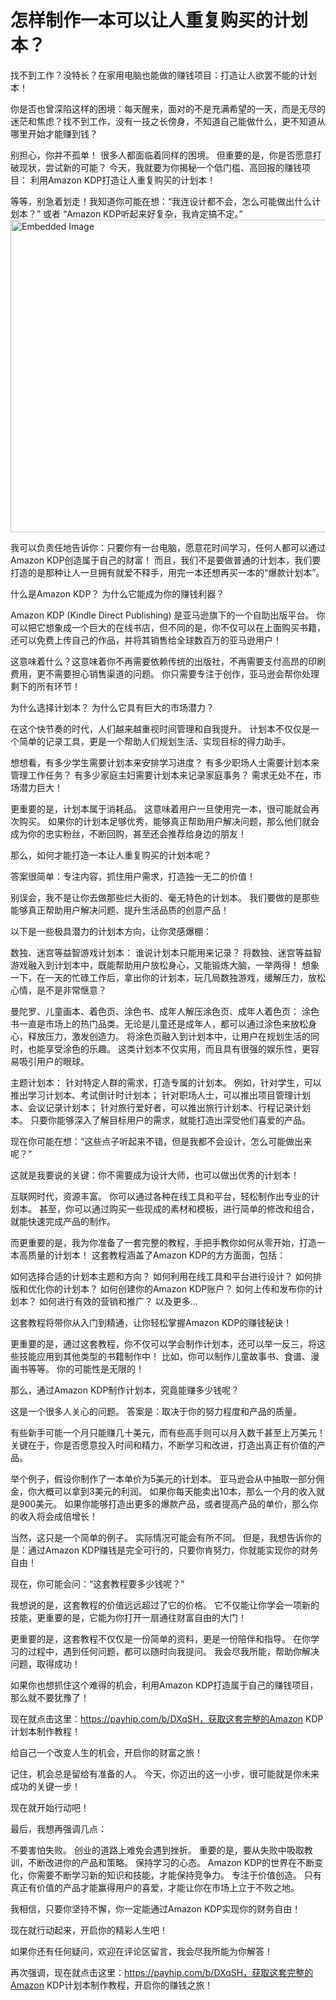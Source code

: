# 怎样制作一本可以让人重复购买的计划本？

找不到工作？没特长？在家用电脑也能做的赚钱项目：打造让人欲罢不能的计划本！

你是否也曾深陷这样的困境：每天醒来，面对的不是充满希望的一天，而是无尽的迷茫和焦虑？找不到工作，没有一技之长傍身，不知道自己能做什么，更不知道从哪里开始才能赚到钱？

别担心，你并不孤单！ 很多人都面临着同样的困境。 但重要的是，你是否愿意打破现状，尝试新的可能？ 今天，我就要为你揭秘一个低门槛、高回报的赚钱项目： 利用Amazon KDP打造让人重复购买的计划本！

等等，别急着划走！我知道你可能在想：“我连设计都不会，怎么可能做出什么计划本？” 或者 “Amazon KDP听起来好复杂，我肯定搞不定。”
<img src="https://raw.githubusercontent.com/sangjk/ythunder/refs/heads/master/we1.jpg" alt="Embedded Image" width="750" height="500">


我可以负责任地告诉你：只要你有一台电脑，愿意花时间学习，任何人都可以通过Amazon KDP创造属于自己的财富！ 而且，我们不是要做普通的计划本，我们要打造的是那种让人一旦拥有就爱不释手，用完一本还想再买一本的“爆款计划本”。

什么是Amazon KDP？ 为什么它能成为你的赚钱利器？

Amazon KDP (Kindle Direct Publishing) 是亚马逊旗下的一个自助出版平台。 你可以把它想象成一个巨大的在线书店，但不同的是，你不仅可以在上面购买书籍，还可以免费上传自己的作品，并将其销售给全球数百万的亚马逊用户！

这意味着什么？这意味着你不再需要依赖传统的出版社，不再需要支付高昂的印刷费用，更不需要担心销售渠道的问题。 你只需要专注于创作，亚马逊会帮你处理剩下的所有环节！

为什么选择计划本？ 为什么它具有巨大的市场潜力？

在这个快节奏的时代，人们越来越重视时间管理和自我提升。 计划本不仅仅是一个简单的记录工具，更是一个帮助人们规划生活、实现目标的得力助手。

想想看，有多少学生需要计划本来安排学习进度？ 有多少职场人士需要计划本来管理工作任务？ 有多少家庭主妇需要计划本来记录家庭事务？ 需求无处不在，市场潜力巨大！

更重要的是，计划本属于消耗品。 这意味着用户一旦使用完一本，很可能就会再次购买。 如果你的计划本足够优秀，能够真正帮助用户解决问题，那么他们就会成为你的忠实粉丝，不断回购，甚至还会推荐给身边的朋友！

那么，如何才能打造一本让人重复购买的计划本呢？

答案很简单：专注内容，抓住用户需求，打造独一无二的价值！

别误会，我不是让你去做那些烂大街的、毫无特色的计划本。 我们要做的是那些能够真正帮助用户解决问题、提升生活品质的创意产品！

以下是一些极具潜力的计划本方向，让你灵感爆棚：

   数独、迷宫等益智游戏计划本： 谁说计划本只能用来记录？ 将数独、迷宫等益智游戏融入到计划本中，既能帮助用户放松身心，又能锻炼大脑，一举两得！ 想象一下，在一天的忙碌工作后，拿出你的计划本，玩几局数独游戏，缓解压力，放松心情，是不是非常惬意？

   曼陀罗、儿童画本、着色页、涂色书、成年人解压涂色页、成年人着色页：  涂色书一直是市场上的热门品类。无论是儿童还是成年人，都可以通过涂色来放松身心，释放压力，激发创造力。 将涂色页融入到计划本中，让用户在规划生活的同时，也能享受涂色的乐趣。 这类计划本不仅实用，而且具有很强的娱乐性，更容易吸引用户的眼球。

   主题计划本： 针对特定人群的需求，打造专属的计划本。 例如，针对学生，可以推出学习计划本、考试倒计时计划本； 针对职场人士，可以推出项目管理计划本、会议记录计划本； 针对旅行爱好者，可以推出旅行计划本、行程记录计划本。 只要你能够深入了解目标用户的需求，就能打造出深受他们喜爱的产品。

现在你可能在想：“这些点子听起来不错，但是我都不会设计，怎么可能做出来呢？”

这就是我要说的关键：你不需要成为设计大师，也可以做出优秀的计划本！

互联网时代，资源丰富。 你可以通过各种在线工具和平台，轻松制作出专业的计划本。 甚至，你可以通过购买一些现成的素材和模板，进行简单的修改和组合，就能快速完成产品的制作。

而更重要的是，我为你准备了一套完整的教程，手把手教你如何从零开始，打造一本高质量的计划本！ 这套教程涵盖了Amazon KDP的方方面面，包括：

   如何选择合适的计划本主题和方向？
   如何利用在线工具和平台进行设计？
   如何排版和优化你的计划本？
   如何创建你的Amazon KDP账户？
   如何上传和发布你的计划本？
   如何进行有效的营销和推广？
   以及更多…

这套教程将带你从入门到精通，让你轻松掌握Amazon KDP的赚钱秘诀！

更重要的是，通过这套教程，你不仅可以学会制作计划本，还可以举一反三，将这些技能应用到其他类型的书籍制作中！ 比如，你可以制作儿童故事书、食谱、漫画书等等。 你的可能性是无限的！

那么，通过Amazon KDP制作计划本，究竟能赚多少钱呢？

这是一个很多人关心的问题。 答案是：取决于你的努力程度和产品的质量。

有些新手可能一个月只能赚几十美元，而有些高手则可以月入数千甚至上万美元！ 关键在于，你是否愿意投入时间和精力，不断学习和改进，打造出真正有价值的产品。

举个例子，假设你制作了一本单价为5美元的计划本。 亚马逊会从中抽取一部分佣金，你大概可以拿到3美元的利润。 如果你每天能卖出10本，那么一个月的收入就是900美元。 如果你能够打造出更多的爆款产品，或者提高产品的单价，那么你的收入将会成倍增长！

当然，这只是一个简单的例子。 实际情况可能会有所不同。 但是，我想告诉你的是：通过Amazon KDP赚钱是完全可行的，只要你肯努力，你就能实现你的财务自由！

现在，你可能会问：“这套教程要多少钱呢？”

我想说的是，这套教程的价值远远超过了它的价格。 它不仅能让你学会一项新的技能，更重要的是，它能为你打开一扇通往财富自由的大门！

更重要的是，这套教程不仅仅是一份简单的资料，更是一份陪伴和指导。 在你学习的过程中，遇到任何问题，都可以随时向我提问。 我会尽我所能，帮助你解决问题，取得成功！

如果你也想抓住这个难得的机会，利用Amazon KDP打造属于自己的赚钱项目，那么就不要犹豫了！

现在就点击这里：https://payhip.com/b/DXqSH，获取这套完整的Amazon KDP计划本制作教程！

给自己一个改变人生的机会，开启你的财富之旅！

记住，机会总是留给有准备的人。 今天，你迈出的这一小步，很可能就是你未来成功的关键一步！

现在就开始行动吧！

最后，我想再强调几点：

   不要害怕失败。 创业的道路上难免会遇到挫折。 重要的是，要从失败中吸取教训，不断改进你的产品和策略。
   保持学习的心态。 Amazon KDP的世界在不断变化，你需要不断学习新的知识和技能，才能保持竞争力。
   专注于价值创造。 只有真正有价值的产品才能赢得用户的喜爱，才能让你在市场上立于不败之地。

我相信，只要你坚持不懈，你一定能通过Amazon KDP实现你的财务自由！

现在就行动起来，开启你的精彩人生吧！

如果你还有任何疑问，欢迎在评论区留言，我会尽我所能为你解答！

再次强调，现在就点击这里：https://payhip.com/b/DXqSH，获取这套完整的Amazon KDP计划本制作教程，开启你的赚钱之旅！